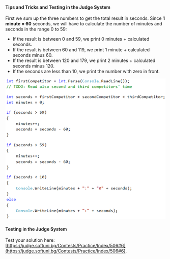 #### Tips and Tricks and Testing in the Judge System

First we sum up the three numbers to get the total result in seconds. Since **1 minute = 60** seconds, we will have to calculate the number of minutes and seconds in the range 0 to 59:

- If the result is between 0 and 59, we print 0 minutes + calculated seconds.
- If the result is between 60 and 119, we print 1 minute + calculated seconds minus 60.
- If the result is between 120 and 179, we print 2 minutes + calculated seconds minus 120.
- If the seconds are less than 10, we print the number with zero in front.

![](/assets/chapter-3-images/07.Sum-seconds-01.png)

#### Testing in the Judge System

Test your solution here: [https://judge.softuni.bg/Contests/Practice/Index/506#6](https://judge.softuni.bg/Contests/Practice/Index/506#6).
